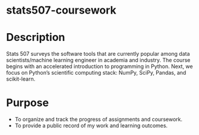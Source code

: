# stats507-coursework
# Description
Stats 507 surveys the software tools that are currently popular among data scientists/machine learning engineer in academia and industry. The course begins with an accelerated introduction to programming in Python. Next, we focus on Python’s scientific computing stack: NumPy, SciPy, Pandas, and scikit-learn. 
# Purpose
- To organize and track the progress of assignments and coursework.
- To provide a public record of my work and learning outcomes.
